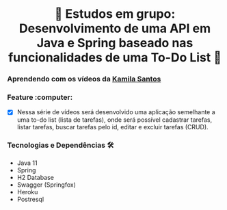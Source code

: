 <h1 align="center">🚀 Estudos em grupo: Desenvolvimento de uma API em Java e Spring baseado nas funcionalidades de uma To-Do List 🚀</h1>


### Aprendendo com os vídeos da [Kamila Santos](https://youtu.be/un7EgWqgNMs)


<div id="feature">
    <h3> Feature :computer: </h3>
</div>

- [x] Nessa série de vídeos será desenvolvido uma aplicação semelhante a uma to-do list (lista de tarefas), onde será possível cadastrar tarefas, listar tarefas, buscar tarefas pelo id, editar e excluir tarefas (CRUD).

<div id="tech">
  <h3> Tecnologias e Dependências 🛠 </h3>
</div>

* Java 11
* Spring
* H2 Database
* Swagger (Springfox)
* Heroku
* Postresql
